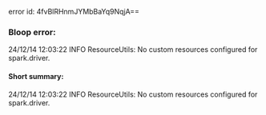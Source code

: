 error id: 4fvBlRHnmJYMbBaYq9NqjA==
### Bloop error:

24/12/14 12:03:22 INFO ResourceUtils: No custom resources configured for spark.driver.
#### Short summary: 

24/12/14 12:03:22 INFO ResourceUtils: No custom resources configured for spark.driver.